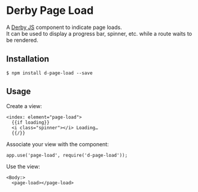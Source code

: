 Derby Page Load
===============

A [Derby JS](http://derbyjs.com) component to indicate page loads.  
It can be used to display a progress bar, spinner, etc. while a route waits to be rendered.

Installation
------------

    $ npm install d-page-load --save

Usage
-----

Create a view:

    <index: element="page-load">
      {{if loading}}
      <i class="spinner"></i> Loading…
      {{/}}

Associate your view with the component:

    app.use('page-load', require('d-page-load'));

Use the view:

    <Body:>
      <page-load></page-load>
